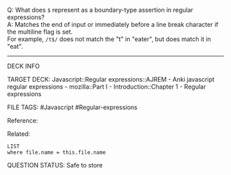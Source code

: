 Q: What does `$` represent as a boundary-type assertion in regular expressions?  
A: Matches the end of input or immediately before a line break character if the multiline flag is set.  
For example, `/t$/` does not match the "t" in "eater", but does match it in "eat".
<!--ID: 1693833351676-->

---

DECK INFO

TARGET DECK: Javascript::Regular expressions::AJREM - Anki javascript regular expressions - mozilla::Part I - Introduction::Chapter 1 - Regular expressions

FILE TAGS: #Javascript #Regular-expressions

Reference:

Related:

```dataview
LIST
where file.name = this.file.name
```



QUESTION STATUS: Safe to store